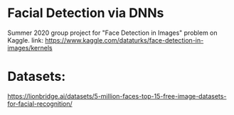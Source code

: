 # Facial Detection via DNNs
Summer 2020 group project for "Face Detection in Images" problem on Kaggle.
link: https://www.kaggle.com/dataturks/face-detection-in-images/kernels


# Datasets:
https://lionbridge.ai/datasets/5-million-faces-top-15-free-image-datasets-for-facial-recognition/
